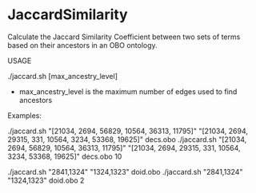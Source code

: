 # JaccardSimilarity
Calculate the Jaccard Similarity Coefficient between two sets of terms based on their ancestors in an OBO ontology.

USAGE

./jaccard.sh <Set1> <Set2> <OBOfile> [max_ancestry_level]

- max_ancestry_level is the maximum number of edges used to find ancestors

Examples:

./jaccard.sh "[21034, 2694, 56829, 10564, 36313, 11795]" "[21034, 2694, 29315, 331, 10564, 3234, 53368, 19625]" decs.obo 
./jaccard.sh "[21034, 2694, 56829, 10564, 36313, 11795]" "[21034, 2694, 29315, 331, 10564, 3234, 53368, 19625]" decs.obo 10

./jaccard.sh "2841,1324" "1324,1323" doid.obo 
./jaccard.sh "2841,1324" "1324,1323" doid.obo 2


